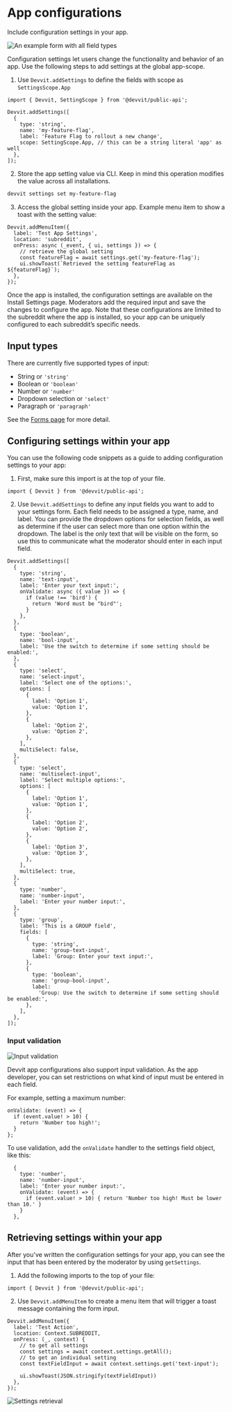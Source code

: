 # App configurations

Include configuration settings in your app.

![An example form with all field types](../assets/capabilities/app-configurations/app-configurations-all-types.png)

Configuration settings let users change the functionality and behavior of an app. Use the following steps to add settings at the global app-scope.

1. Use `Devvit.addSettings` to define the fields with scope as `SettingsScope.App`

```tsx
import { Devvit, SettingScope } from '@devvit/public-api';

Devvit.addSettings([
  {
    type: 'string',
    name: 'my-feature-flag',
    label: 'Feature Flag to rollout a new change',
    scope: SettingScope.App, // this can be a string literal 'app' as well
  },
]);
```

2. Store the app setting value via CLI. Keep in mind this operation modifies the value across all installations.

```bash
devvit settings set my-feature-flag
```

3. Access the global setting inside your app. Example menu item to show a toast with the setting value:

```tsx
Devvit.addMenuItem({
  label: 'Test App Settings',
  location: 'subreddit',
  onPress: async (_event, { ui, settings }) => {
    // retrieve the global setting
    const featureFlag = await settings.get('my-feature-flag');
    ui.showToast(`Retrieved the setting featureFlag as ${featureFlag}`);
  },
});
```

Once the app is installed, the configuration settings are available on the Install Settings page. Moderators add the required input and save the changes to configure the app. Note that these configurations are limited to the subreddit where the app is installed, so your app can be uniquely configured to each subreddit’s specific needs.

## Input types

There are currently five supported types of input:

- String or `'string'`
- Boolean or `'boolean'`
- Number or `'number'`
- Dropdown selection or `'select'`
- Paragraph or `'paragraph'`

See the [Forms page](./forms.md) for more detail.

## Configuring settings within your app

You can use the following code snippets as a guide to adding configuration settings to your app:

1. First, make sure this import is at the top of your file.

```tsx
import { Devvit } from '@devvit/public-api';
```

2. Use `Devvit.addSettings` to define any input fields you want to add to your settings form. Each field needs to be assigned a type, name, and label. You can provide the dropdown options for selection fields, as well as determine if the user can select more than one option within the dropdown. The label is the only text that will be visible on the form, so use this to communicate what the moderator should enter in each input field.

```tsx
Devvit.addSettings([
  {
    type: 'string',
    name: 'text-input',
    label: 'Enter your text input:',
    onValidate: async ({ value }) => {
      if (value !== 'bird') {
        return 'Word must be "bird"';
      }
    },
  },
  {
    type: 'boolean',
    name: 'bool-input',
    label: 'Use the switch to determine if some setting should be enabled:',
  },
  {
    type: 'select',
    name: 'select-input',
    label: 'Select one of the options:',
    options: [
      {
        label: 'Option 1',
        value: 'Option 1',
      },
      {
        label: 'Option 2',
        value: 'Option 2',
      },
    ],
    multiSelect: false,
  },
  {
    type: 'select',
    name: 'multiselect-input',
    label: 'Select multiple options:',
    options: [
      {
        label: 'Option 1',
        value: 'Option 1',
      },
      {
        label: 'Option 2',
        value: 'Option 2',
      },
      {
        label: 'Option 3',
        value: 'Option 3',
      },
    ],
    multiSelect: true,
  },
  {
    type: 'number',
    name: 'number-input',
    label: 'Enter your number input:',
  },
  {
    type: 'group',
    label: 'This is a GROUP field',
    fields: [
      {
        type: 'string',
        name: 'group-text-input',
        label: 'Group: Enter your text input:',
      },
      {
        type: 'boolean',
        name: 'group-bool-input',
        label:
          'Group: Use the switch to determine if some setting should be enabled:',
      },
    ],
  },
]);
```

### Input validation

![Input validation](../assets/capabilities/app-configurations/app-configurations-validation.png)

Devvit app configurations also support input validation. As the app developer, you can set restrictions on what kind of input must be entered in each field.

For example, setting a maximum number:

```tsx
onValidate: (event) => {
  if (event.value! > 10) {
    return 'Number too high!';
  }
};
```

To use validation, add the `onValidate` handler to the settings field object, like this:

```tsx
  {
    type: 'number',
    name: 'number-input',
    label: 'Enter your number input:',
    onValidate: (event) => {
      if (event.value! > 10) { return 'Number too high! Must be lower than 10.' }
    }
  },
```

## Retrieving settings within your app

After you've written the configuration settings for your app, you can see the input that has been entered by the moderator by using `getSettings`.

1. Add the following imports to the top of your file:

```tsx
import { Devvit } from '@devvit/public-api';
```

2. Use `Devvit.addMenuItem` to create a menu item that will trigger a toast message containing the form input.

```tsx
Devvit.addMenuItem({
  label: 'Test Action',
  location: Context.SUBREDDIT,
  onPress: (_, context) {
    // to get all settings
    const settings = await context.settings.getAll();
    // to get an individual setting
    const textFieldInput = await context.settings.get('text-input');

    ui.showToast(JSON.stringify(textFieldInput))
  },
});
```

![Settings retrieval](../assets/capabilities/app-configurations/app-configurations-data-toast.png)
